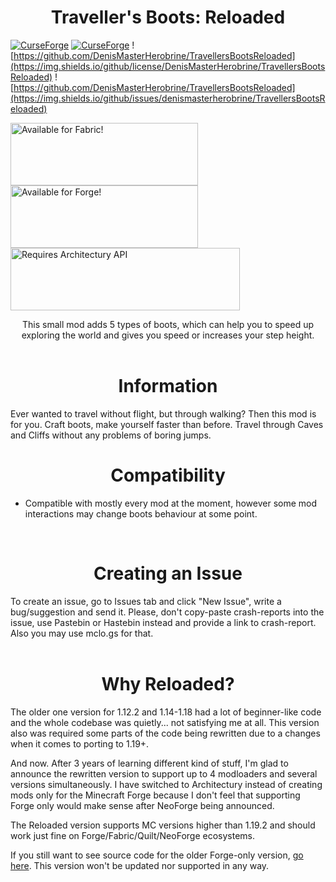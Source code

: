 <div align="center"><h1><title_name>Traveller's Boots: Reloaded </title_name></div>

[![CurseForge](https://cf.way2muchnoise.eu/travellers-boots.svg)](https://www.curseforge.com/minecraft/mc-mods/travellers-boots)
[![CurseForge](https://cf.way2muchnoise.eu/versions/travellers-boots.svg)](https://www.curseforge.com/minecraft/mc-mods/travellers-boots)
![https://github.com/DenisMasterHerobrine/TravellersBootsReloaded](https://img.shields.io/github/license/DenisMasterHerobrine/TravellersBootsReloaded)
![https://github.com/DenisMasterHerobrine/TravellersBootsReloaded](https://img.shields.io/github/issues/denismasterherobrine/TravellersBootsReloaded)

<img src="https://github.com/DenisMasterHerobrine/TravellersBootsReloaded/blob/dev/1.19.2/assets/Available_Fabric_Banner.png?raw=true" alt="Available for Fabric!" width="300" height="100"> <img src="https://github.com/DenisMasterHerobrine/TravellersBootsReloaded/blob/dev/1.19.2/assets/Available_Forge_Banner.png?raw=true" alt="Available for Forge!" width="300" height="100"> <img src="https://github.com/DenisMasterHerobrine/TravellersBootsReloaded/blob/dev/1.19.2/assets/Requires_Architectury_Banner.png?raw=true" alt="Requires Architectury API" width="367" height="100">

<div align="center">This small mod adds 5 types of boots, which can help you to speed up exploring the world and gives you speed or increases your step height. </div>
<br>
<div align="center"><h1><title_name>Information</title_name></div>

Ever wanted to travel without flight, but through walking? Then this mod is for you. Craft boots,
make yourself faster than before. Travel through Caves and Cliffs without any problems of boring
jumps.
<br>
<div align="center"><h1><title_name>Compatibility</title_name></div>

- Compatible with mostly every mod at the moment, however some mod interactions may change boots behaviour at some point.

<br>
<div align="center"><h1><title_name>Creating an Issue</title_name></div>

To create an issue, go to Issues tab and click "New Issue", write a bug/suggestion and send it. Please, don't copy-paste crash-reports into the issue, use Pastebin or Hastebin instead and provide a link to crash-report. Also you may use mclo.gs for that.
<br>
<br>
<div align="center"><h1><title_name>Why Reloaded?</title_name></div>

The older one version for 1.12.2 and 1.14-1.18 had a lot of beginner-like code and the whole codebase was quietly... not satisfying me at all. This version also was required some parts of the code being rewritten due to a changes when it comes to porting to 1.19+.

And now. After 3 years of learning different kind of stuff, I'm glad to announce the rewritten version to support up to 4 modloaders and several versions simultaneously. I have switched to Architectury instead of creating mods only for the Minecraft Forge because I don't feel that supporting Forge only would make sense after NeoForge being announced. 

The Reloaded version supports MC versions higher than 1.19.2 and should work just fine on Forge/Fabric/Quilt/NeoForge ecosystems.

If you still want to see source code for the older Forge-only version, [go here](https://github.com/DenisMasterHerobrine/TravellersBoots). This version won't be updated nor supported in any way.